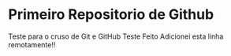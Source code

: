 # Primeiro Repositorio de Github
Teste para o cruso de Git e GitHub
Teste Feito
Adicionei esta linha remotamente!!
